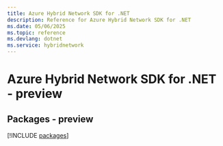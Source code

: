 ```yaml
---
title: Azure Hybrid Network SDK for .NET
description: Reference for Azure Hybrid Network SDK for .NET
ms.date: 05/06/2025
ms.topic: reference
ms.devlang: dotnet
ms.service: hybridnetwork
---
```

# Azure Hybrid Network SDK for .NET - preview
## Packages - preview
[!INCLUDE [packages](hybrid-network-index.md)]